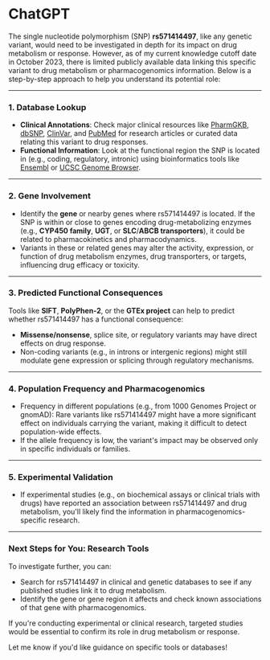# ChatGPT

The single nucleotide polymorphism (SNP) **rs571414497**, like any genetic variant, would need to be investigated in depth for its impact on drug metabolism or response. However, as of my current knowledge cutoff date in October 2023, there is limited publicly available data linking this specific variant to drug metabolism or pharmacogenomics information. Below is a step-by-step approach to help you understand its potential role:

---

### 1. **Database Lookup**  
   - **Clinical Annotations**: Check major clinical resources like [PharmGKB](https://www.pharmgkb.org), [dbSNP](https://www.ncbi.nlm.nih.gov/snp/), [ClinVar](https://www.ncbi.nlm.nih.gov/clinvar/), and [PubMed](https://pubmed.ncbi.nlm.nih.gov) for research articles or curated data relating this variant to drug responses.
   - **Functional Information**: Look at the functional region the SNP is located in (e.g., coding, regulatory, intronic) using bioinformatics tools like [Ensembl](https://www.ensembl.org) or [UCSC Genome Browser](https://genome.ucsc.edu).

---

### 2. **Gene Involvement**  
   - Identify the **gene** or nearby genes where rs571414497 is located. If the SNP is within or close to genes encoding drug-metabolizing enzymes (e.g., **CYP450 family**, **UGT**, or **SLC**/**ABCB transporters**), it could be related to pharmacokinetics and pharmacodynamics.
   - Variants in these or related genes may alter the activity, expression, or function of drug metabolism enzymes, drug transporters, or targets, influencing drug efficacy or toxicity.

---

### 3. **Predicted Functional Consequences**  
   Tools like **SIFT**, **PolyPhen-2**, or the **GTEx project** can help to predict whether rs571414497 has a functional consequence:
   - **Missense/nonsense**, splice site, or regulatory variants may have direct effects on drug response.
   - Non-coding variants (e.g., in introns or intergenic regions) might still modulate gene expression or splicing through regulatory mechanisms.

---

### 4. **Population Frequency and Pharmacogenomics**  
   - Frequency in different populations (e.g., from 1000 Genomes Project or gnomAD): Rare variants like rs571414497 might have a more significant effect on individuals carrying the variant, making it difficult to detect population-wide effects.
   - If the allele frequency is low, the variant's impact may be observed only in specific individuals or families.

---

### 5. **Experimental Validation**  
   - If experimental studies (e.g., on biochemical assays or clinical trials with drugs) have reported an association between rs571414497 and drug metabolism, you'll likely find the information in pharmacogenomics-specific research.

---

### Next Steps for You: Research Tools
To investigate further, you can:
   - Search for rs571414497 in clinical and genetic databases to see if any published studies link it to drug metabolism.  
   - Identify the gene or gene region it affects and check known associations of that gene with pharmacogenomics.

If you're conducting experimental or clinical research, targeted studies would be essential to confirm its role in drug metabolism or response.

Let me know if you'd like guidance on specific tools or databases!